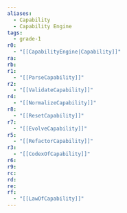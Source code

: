```yaml
---
aliases:
  - Capability
  - Capability Engine
tags:
  - grade-1
r0:
  - "[[CapabilityEngine|Capability]]"
ra:
rb:
r1:
  - "[[ParseCapability]]"
r2:
  - "[[ValidateCapability]]"
r4:
  - "[[NormalizeCapability]]"
r8:
  - "[[ResetCapability]]"
r7:
  - "[[EvolveCapability]]"
r5:
  - "[[RefactorCapability]]"
r3:
  - "[[CodexOfCapability]]"
r6:
r9:
rc:
rd:
re:
rf:
  - "[[LawOfCapability]]"
---
```

